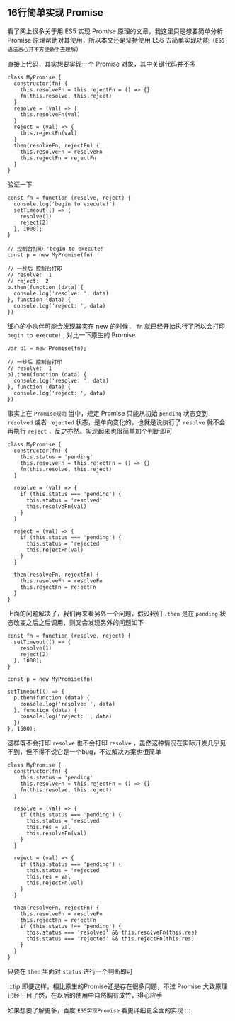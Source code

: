 ## 16行简单实现 Promise

看了网上很多关于用 ES5 实现 Promise 原理的文章，我这里只是想要简单分析 Promise 原理帮助对其使用，所以本文还是坚持使用 ES6 去简单实现功能（`ES5 语法恶心并不方便新手去理解`）

直接上代码，其实想要实现一个 Promise 对象，其中关键代码并不多

```JS
class MyPromise {
  constructor(fn) {
    this.resolveFn = this.rejectFn = () => {}
    fn(this.resolve, this.reject)
  }
  resolve = (val) => {
    this.resolveFn(val)
  }
  reject = (val) => {
    this.rejectFn(val)
  }
  then(resolveFn, rejectFn) {
    this.resolveFn = resolveFn
    this.rejectFn = rejectFn
  }
}
```

验证一下

```JS
const fn = function (resolve, reject) {
  console.log('begin to execute!')
  setTimeout(() => {
    resolve(1)
    reject(2)
  }, 1000);
}

// 控制台打印 'begin to execute!'
const p = new MyPromise(fn)

// 一秒后 控制台打印
// resolve:  1
// reject:  2
p.then(function (data) {
  console.log('resolve: ', data)
}, function (data) {
  console.log('reject: ', data)
})
```

细心的小伙伴可能会发现其实在 new 的时候， `fn` 就已经开始执行了所以会打印  `begin to execute!` , 对比一下原生的 Promise

```JS
var p1 = new Promise(fn);

// 一秒后 控制台打印
// resolve:  1
p1.then(function (data) {
  console.log('resolve: ', data)
}, function (data) {
  console.log('reject: ', data)
})
```

事实上在 `Promise规范` 当中，规定 Promise 只能从初始 `pending` 状态变到 `resolved` 或者 `rejected` 状态，是单向变化的，也就是说执行了 `resolve` 就不会再执行 `reject` ，反之亦然。实现起来也很简单加个判断即可

```JS
class MyPromise {
  constructor(fn) {
    this.status = 'pending'
    this.resolveFn = this.rejectFn = () => {}
    fn(this.resolve, this.reject)
  }

  resolve = (val) => {
    if (this.status === 'pending') {
      this.status = 'resolved'
      this.resolveFn(val)
    }
  }

  reject = (val) => {
    if (this.status === 'pending') {
      this.status = 'rejected'
      this.rejectFn(val)
    }
  }

  then(resolveFn, rejectFn) {
    this.resolveFn = resolveFn
    this.rejectFn = rejectFn
  }
}
```

上面的问题解决了，我们再来看另外一个问题，假设我们 `.then` 是在 `pending` 状态改变之后之后调用，则又会发现另外的问题如下

```Js
const fn = function (resolve, reject) {
  setTimeout(() => {
    resolve(1)
    reject(2)
  }, 1000);
}

const p = new MyPromise(fn)

setTimeout(() => {
  p.then(function (data) {
    console.log('resolve: ', data)
  }, function (data) {
    console.log('reject: ', data)
  })
}, 1500);
```

这样既不会打印 `resolve` 也不会打印 `resolve` ，虽然这种情况在实际开发几乎见不到，但不得不说它是一个bug，不过解决方案也很简单

```JS
class MyPromise {
  constructor(fn) {
    this.status = 'pending'
    this.resolveFn = this.rejectFn = () => {}
    fn(this.resolve, this.reject)
  }

  resolve = (val) => {
    if (this.status === 'pending') {
      this.status = 'resolved'
      this.res = val
      this.resolveFn(val)
    }
  }

  reject = (val) => {
    if (this.status === 'pending') {
      this.status = 'rejected'
      this.res = val
      this.rejectFn(val)
    }
  }

  then(resolveFn, rejectFn) {
    this.resolveFn = resolveFn
    this.rejectFn = rejectFn
    if (this.status !== 'pending') {
      this.status === 'resolved' && this.resolveFn(this.res)
      this.status === 'rejected' && this.rejectFn(this.res)
    }
  }
}
```

只要在 `then` 里面对 `status` 进行一个判断即可


:::tip
即便这样，相比原生的Promise还是存在很多问题，不过 Promise 大致原理已经一目了然，在以后的使用中自然胸有成竹，得心应手

如果想要了解更多，百度 `ES5实现Promise` 看更详细更全面的实现
:::

